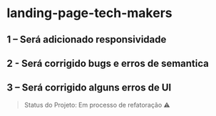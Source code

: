 # landing-page-tech-makers

## 1 – Será adicionado responsividade
## 2 - Será corrigido bugs e erros de semantica
## 3 – Será corrigido alguns erros de UI

> Status do Projeto: Em processo de refatoração :warning:
